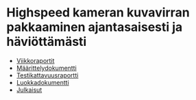 # Highspeed kameran kuvavirran pakkaaminen ajantasaisesti ja häviöttämästi

* [Viikkoraportit](viikkoraportit.md)
* [Määrittelydokumentti](maarittelydokumentti.md)
* <a href="https://htmlpreview.github.io/?https://github.com/kallepaa/high-speed-image-stream-compress/blob/master/StreamCompressTest/coveragereport/index.html" target="_blank">Testikattavuusraportti</a>
* [Luokkadokumentti](StreamCompress/Documentation/StreamCompressDoc.md)
* [Julkaisut](../../releases)